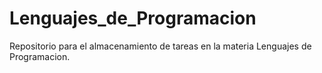 # Lenguajes_de_Programacion
Repositorio para el almacenamiento de tareas en la materia Lenguajes de Programacion.
